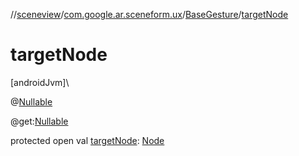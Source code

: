 //[sceneview](../../../index.md)/[com.google.ar.sceneform.ux](../index.md)/[BaseGesture](index.md)/[targetNode](target-node.md)

# targetNode

[androidJvm]\

@[Nullable](https://developer.android.com/reference/kotlin/androidx/annotation/Nullable.html)

@get:[Nullable](https://developer.android.com/reference/kotlin/androidx/annotation/Nullable.html)

protected open val [targetNode](target-node.md): [Node](../../io.github.sceneview.node/-node/index.md)
